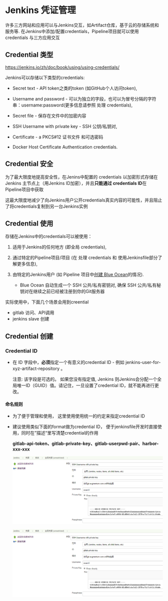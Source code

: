 # Jenkins 凭证管理

许多三方网站和应用可以与Jenkins交互，如Artifact仓库，基于云的存储系统和服务等. 在Jenkins中添加/配置credentials，Pipeline项目就可以使用 credentials 与三方应用交互

## Credential 类型

https://jenkins.io/zh/doc/book/using/using-credentials/

Jenkins可以存储以下类型的credentials:

- Secret text - API token之类的token (如GitHub个人访问token),

- Username and password - 可以为独立的字段，也可以为冒号分隔的字符串：username:password(更多信息请参照 处理 credentials),

- Secret file - 保存在文件中的加密内容

- SSH Username with private key - SSH 公钥/私钥对,

- Certificate - a PKCS#12 证书文件 和可选密码

- Docker Host Certificate Authentication credentials.

## Credential 安全

为了最大限度地提高安全性，在Jenins中配置的 credentials 以加密形式存储在Jenkins 主节点上（用Jenkins ID加密），并且**只能通过 credentials ID**在Pipeline项目中获取

这最大限度地减少了向Jenkins用户公开credentials真实内容的可能性，并且阻止了将credentials复制到另一台Jenkins实例

## Credential 使用

存储在Jenkins中的credentials可以被使用：

1. 适用于Jenkins的任何地方 (即全局 credentials),

2. 通过特定的Pipeline项目/项目 (在 处理 credentials 和 使用Jenkinsfile部分了解更多信息),

3. 由特定的Jenkins用户 (如 Pipeline 项目中[创建 Blue Ocean](https://jenkins.io/zh/doc/book/blueocean/creating-pipelines/)的情况).
    - Blue Ocean 自动生成一个 SSH 公共/私有密钥对, 确保 SSH 公共/私有秘钥对在继续之前已经被注册到你的Git服务器

实际使用中，下面几个场景会用到creential

- gitlab 访问、API调用
- jenkins slave 创建

## Credential 创建

### Credential ID

- 在 ID 字段中，**必须**指定一个有意义的credential ID - 例如 jenkins-user-for-xyz-artifact-repository 。 

    注意: 该字段是可选的。 如果您没有指定值, Jenkins 则Jenkins会分配一个全局唯一ID（GUID）值。请记住，一旦设置了credential ID，就不能再进行更改。

#### 命名规则

- 为了便于管理和使用， 这里使用使用统一的约定来指定credential ID

- 建议使用类似下面的format做为credential ID， 便于jenkinsfile开发时直接使用，同时在”描述“里写清楚credential的作用

    **gitlab-api-token、gitlab-private-key、gitlab-userpwd-pair、harbor-xxx-xxx**

    ![Jenkins-Credential-1](./images/Jenkins-Credential-2.png)

    ![Jenkins-Credential-2](./images/Jenkins-Credential-2.png)
